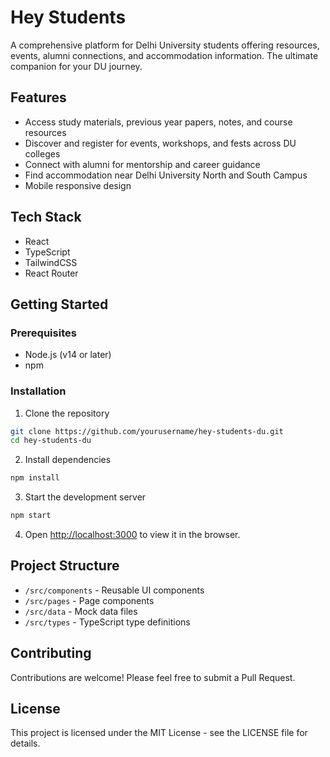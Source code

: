 # Hey Students

A comprehensive platform for Delhi University students offering resources, events, alumni connections, and accommodation information. The ultimate companion for your DU journey.

## Features

- Access study materials, previous year papers, notes, and course resources
- Discover and register for events, workshops, and fests across DU colleges
- Connect with alumni for mentorship and career guidance
- Find accommodation near Delhi University North and South Campus
- Mobile responsive design

## Tech Stack

- React
- TypeScript
- TailwindCSS
- React Router

## Getting Started

### Prerequisites

- Node.js (v14 or later)
- npm

### Installation

1. Clone the repository
```bash
git clone https://github.com/yourusername/hey-students-du.git
cd hey-students-du
```

2. Install dependencies
```bash
npm install
```

3. Start the development server
```bash
npm start
```

4. Open [http://localhost:3000](http://localhost:3000) to view it in the browser.

## Project Structure

- `/src/components` - Reusable UI components
- `/src/pages` - Page components
- `/src/data` - Mock data files
- `/src/types` - TypeScript type definitions

## Contributing

Contributions are welcome! Please feel free to submit a Pull Request.

## License

This project is licensed under the MIT License - see the LICENSE file for details.
